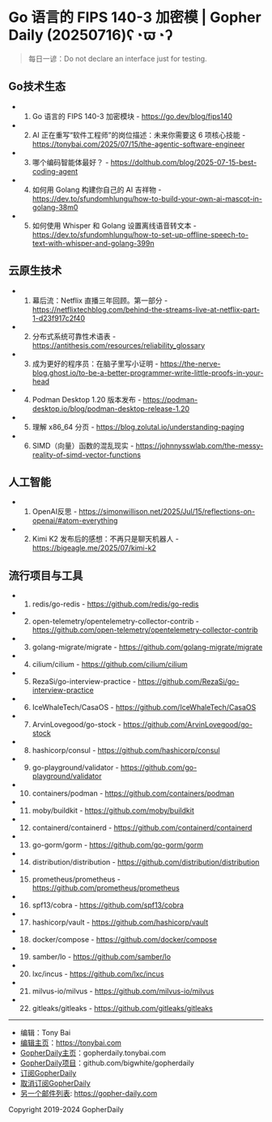 # Go 语言的 FIPS 140-3 加密模 | Gopher Daily (20250716)ʕ◔ϖ◔ʔ

>每日一谚：Do not declare an interface just for testing.

## Go技术生态


- 1. Go 语言的 FIPS 140-3 加密模块 - https://go.dev/blog/fips140

- 2. AI 正在重写“软件工程师”的岗位描述：未来你需要这 6 项核心技能 - https://tonybai.com/2025/07/15/the-agentic-software-engineer

- 3. 哪个编码智能体最好？ - https://dolthub.com/blog/2025-07-15-best-coding-agent

- 4. 如何用 Golang 构建你自己的 AI 吉祥物 - https://dev.to/sfundomhlungu/how-to-build-your-own-ai-mascot-in-golang-38m0

- 5. 如何使用 Whisper 和 Golang 设置离线语音转文本 - https://dev.to/sfundomhlungu/how-to-set-up-offline-speech-to-text-with-whisper-and-golang-399n


## 云原生技术


- 1. 幕后流：Netflix 直播三年回顾。第一部分 - https://netflixtechblog.com/behind-the-streams-live-at-netflix-part-1-d23f917c2f40

- 2. 分布式系统可靠性术语表 - https://antithesis.com/resources/reliability_glossary

- 3. 成为更好的程序员：在脑子里写小证明 - https://the-nerve-blog.ghost.io/to-be-a-better-programmer-write-little-proofs-in-your-head

- 4. Podman Desktop 1.20 版本发布 - https://podman-desktop.io/blog/podman-desktop-release-1.20

- 5. 理解 x86_64 分页 - https://blog.zolutal.io/understanding-paging

- 6. SIMD（向量）函数的混乱现实 - https://johnnysswlab.com/the-messy-reality-of-simd-vector-functions


## 人工智能


- 1. OpenAI反思 - https://simonwillison.net/2025/Jul/15/reflections-on-openai/#atom-everything

- 2. Kimi K2 发布后的感想：不再只是聊天机器人 - https://bigeagle.me/2025/07/kimi-k2


## 流行项目与工具


- 1. redis/go-redis - https://github.com/redis/go-redis

- 2. open-telemetry/opentelemetry-collector-contrib - https://github.com/open-telemetry/opentelemetry-collector-contrib

- 3. golang-migrate/migrate - https://github.com/golang-migrate/migrate

- 4. cilium/cilium - https://github.com/cilium/cilium

- 5. RezaSi/go-interview-practice - https://github.com/RezaSi/go-interview-practice

- 6. IceWhaleTech/CasaOS - https://github.com/IceWhaleTech/CasaOS

- 7. ArvinLovegood/go-stock - https://github.com/ArvinLovegood/go-stock

- 8. hashicorp/consul - https://github.com/hashicorp/consul

- 9. go-playground/validator - https://github.com/go-playground/validator

- 10. containers/podman - https://github.com/containers/podman

- 11. moby/buildkit - https://github.com/moby/buildkit

- 12. containerd/containerd - https://github.com/containerd/containerd

- 13. go-gorm/gorm - https://github.com/go-gorm/gorm

- 14. distribution/distribution - https://github.com/distribution/distribution

- 15. prometheus/prometheus - https://github.com/prometheus/prometheus

- 16. spf13/cobra - https://github.com/spf13/cobra

- 17. hashicorp/vault - https://github.com/hashicorp/vault

- 18. docker/compose - https://github.com/docker/compose

- 19. samber/lo - https://github.com/samber/lo

- 20. lxc/incus - https://github.com/lxc/incus

- 21. milvus-io/milvus - https://github.com/milvus-io/milvus

- 22. gitleaks/gitleaks - https://github.com/gitleaks/gitleaks


----

- 编辑：Tony Bai
- [编辑主页](https://tonybai.com)：https://tonybai.com
- [GopherDaily主页](https://gopherdaily.tonybai.com)：gopherdaily.tonybai.com
- [GopherDaily项目](https://github.com/bigwhite/gopherdaily)：github.com/bigwhite/gopherdaily
- [订阅GopherDaily](https://gopherdaily.tonybai.com/subscribe)
- [取消订阅GopherDaily](https://gopherdaily.tonybai.com/unsubscribe)
- [另一个邮件列表](https://gopher-daily.com): https://gopher-daily.com

Copyright 2019-2024 GopherDaily
